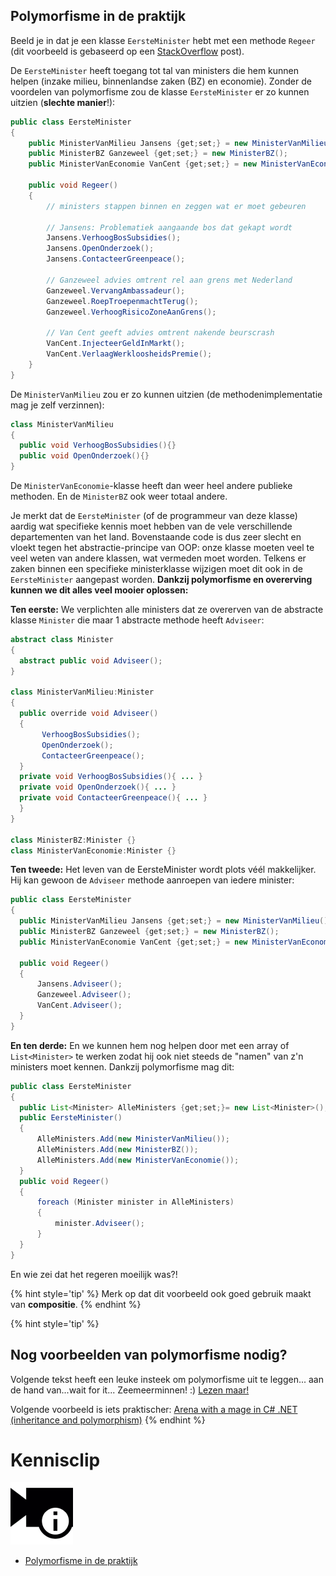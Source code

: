 ## Polymorfisme in de praktijk

Beeld je in dat je een klasse ``EersteMinister`` hebt met een methode ``Regeer`` (dit voorbeeld is gebaseerd op een [StackOverflow](https://stackoverflow.com/questions/1031273) post).


De ``EersteMinister`` heeft toegang tot tal van ministers die hem kunnen helpen (inzake milieu, binnenlandse zaken (BZ) en economie). Zonder de voordelen van polymorfisme zou de klasse ``EersteMinister`` er zo kunnen uitzien (**slechte manier**!):

```java
public class EersteMinister
{
    public MinisterVanMilieu Jansens {get;set;} = new MinisterVanMilieu();
    public MinisterBZ Ganzeweel {get;set;} = new MinisterBZ();
    public MinisterVanEconomie VanCent {get;set;} = new MinisterVanEconomie();

    public void Regeer()
    {
        // ministers stappen binnen en zeggen wat er moet gebeuren

        // Jansens: Problematiek aangaande bos dat gekapt wordt
        Jansens.VerhoogBosSubsidies();
        Jansens.OpenOnderzoek();
        Jansens.ContacteerGreenpeace();

        // Ganzeweel advies omtrent rel aan grens met Nederland
        Ganzeweel.VervangAmbassadeur();
        Ganzeweel.RoepTroepenmachtTerug();
        Ganzeweel.VerhoogRisicoZoneAanGrens();

        // Van Cent geeft advies omtrent nakende beurscrash
        VanCent.InjecteerGeldInMarkt();
        VanCent.VerlaagWerkloosheidsPremie();
    }
}
```

<!---{pagebreak} --->


De ``MinisterVanMilieu`` zou er zo kunnen uitzien (de methodenimplementatie mag je zelf verzinnen):
```java
class MinisterVanMilieu
{
  public void VerhoogBosSubsidies(){}
  public void OpenOnderzoek(){}
}
```

De ``MinisterVanEconomie``-klasse heeft dan weer heel andere publieke methoden. En de ``MinisterBZ`` ook weer totaal andere.

Je merkt dat de ``EersteMinister`` (of de programmeur van deze klasse) aardig wat specifieke kennis moet hebben van de vele verschillende departementen van het land. Bovenstaande code is dus zeer slecht en vloekt tegen het abstractie-principe van OOP: onze klasse moeten veel te veel weten van andere klassen, wat vermeden moet worden. Telkens er zaken binnen een specifieke ministerklasse wijzigen moet dit ook in de ``EersteMinister`` aangepast worden. **Dankzij polymorfisme en overerving kunnen we dit alles veel mooier oplossen:**

**Ten eerste:** We verplichten alle ministers dat ze overerven van de abstracte klasse ``Minister`` die maar 1 abstracte methode heeft ``Adviseer``:

```java
abstract class Minister
{
  abstract public void Adviseer();
}

class MinisterVanMilieu:Minister
{
  public override void Adviseer()
  {
       VerhoogBosSubsidies();
       OpenOnderzoek();
       ContacteerGreenpeace();
  }
  private void VerhoogBosSubsidies(){ ... }
  private void OpenOnderzoek(){ ... }
  private void ContacteerGreenpeace(){ ... }
  }
}

class MinisterBZ:Minister {}
class MinisterVanEconomie:Minister {}
```

<!---{pagebreak} --->


**Ten tweede:**  Het leven van de EersteMinister wordt plots véél makkelijker. Hij kan gewoon de ``Adviseer`` methode aanroepen van iedere minister:

```java
public class EersteMinister
{
  public MinisterVanMilieu Jansens {get;set;} = new MinisterVanMilieu();
  public MinisterBZ Ganzeweel {get;set;} = new MinisterBZ();
  public MinisterVanEconomie VanCent {get;set;} = new MinisterVanEconomie();
    
  public void Regeer()
  {
      Jansens.Adviseer(); 
      Ganzeweel.Adviseer(); 
      VanCent.Adviseer();
  }
}
```

**En ten derde:** En we kunnen hem nog helpen door met een array of ``List<Minister>`` te werken zodat hij ook niet steeds de "namen" van z'n ministers moet kennen. Dankzij polymorfisme mag dit:

```java
public class EersteMinister
{
  public List<Minister> AlleMinisters {get;set;}= new List<Minister>();
  public EersteMinister()
  {
      AlleMinisters.Add(new MinisterVanMilieu());
      AlleMinisters.Add(new MinisterBZ());
      AlleMinisters.Add(new MinisterVanEconomie());
  }
  public void Regeer()
  {  
      foreach (Minister minister in AlleMinisters)
      {
          minister.Adviseer();
      }
  }
}
```

En wie zei dat het regeren moeilijk was?!

{% hint style='tip' %}
Merk op dat dit voorbeeld ook goed gebruik maakt van **compositie**.
{% endhint %}


<!---NOBOOKSTART--->
{% hint style='tip' %}
## Nog voorbeelden van polymorfisme nodig?

Volgende tekst heeft een leuke insteek om polymorfisme uit te leggen... aan de hand van...wait for it... Zeemeerminnen! :) [Lezen maar!](http://www.techoschool.com/Technology/Dotnet/Csharp-for-Beginners_Csharp-Polymorphism)

Volgende voorbeeld is iets praktischer: [Arena with a mage in C# .NET (inheritance and polymorphism)](https://www.ict.social/csharp/oop/arena-with-mage-in-csharp-net-inheritance-and-polymorphism)
{% endhint %}

<!---NOBOOKEND--->

<!---NOBOOKSTART--->
# Kennisclip
![](../assets/infoclip.png)

* [Polymorfisme in de praktijk](https://ap.cloud.panopto.eu/Panopto/Pages/Viewer.aspx?id=06305096-bee1-466a-9b70-aba700860b64)
<!---NOBOOKEND--->